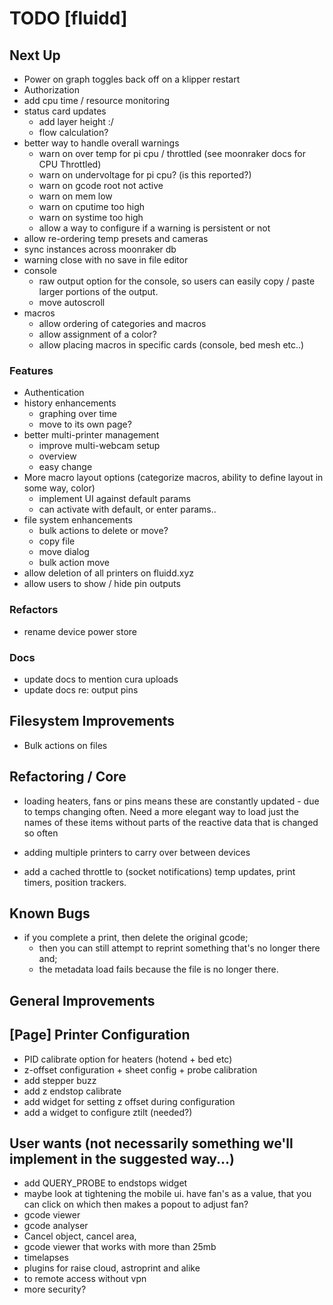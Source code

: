 # TODO [fluidd]

## Next Up

- Power on graph toggles back off on a klipper restart
- Authorization
- add cpu time / resource monitoring
- status card updates
  - add layer height :/
  - flow calculation?
- better way to handle overall warnings
  - warn on over temp for pi cpu / throttled (see moonraker docs for CPU Throttled)
  - warn on undervoltage for pi cpu? (is this reported?)
  - warn on gcode root not active
  - warn on mem low
  - warn on cputime too high
  - warn on systime too high
  - allow a way to configure if a warning is persistent or not
- allow re-ordering temp presets and cameras
- sync instances across moonraker db
- warning close with no save in file editor
- console
  - raw output option for the console, so users can easily copy / paste larger portions of the output.
  - move autoscroll
- macros
  - allow ordering of categories and macros
  - allow assignment of a color?
  - allow placing macros in specific cards (console, bed mesh etc..)

### Features

- Authentication
- history enhancements
  - graphing over time
  - move to its own page?
- better multi-printer management
  - improve multi-webcam setup
  - overview
  - easy change
- More macro layout options (categorize macros, ability to define layout in some way, color)
  - implement UI against default params
  - can activate with default, or enter params..
- file system enhancements
  - bulk actions to delete or move?
  - copy file
  - move dialog
  - bulk action move
- allow deletion of all printers on fluidd.xyz
- allow users to show / hide pin outputs

### Refactors

- rename device power store

### Docs

- update docs to mention cura uploads
- update docs re: output pins

## Filesystem Improvements

- Bulk actions on files

## Refactoring / Core

- loading heaters, fans or pins means these are constantly updated - due to temps changing
  often. Need a more elegant way to load just the names of these items without parts of the
  reactive data that is changed so often

- adding multiple printers to carry over between devices
- add a cached throttle to (socket notifications) temp updates, print timers, position trackers.

## Known Bugs

- if you complete a print, then delete the original gcode;
  - then you can still attempt to reprint something that's no longer there and;
  - the metadata load fails because the file is no longer there.

## General Improvements

## [Page] Printer Configuration

- PID calibrate option for heaters (hotend + bed etc)
- z-offset configuration + sheet config + probe calibration
- add stepper buzz
- add z endstop calibrate
- add widget for setting z offset during configuration
- add a widget to configure ztilt (needed?)

## User wants (not necessarily something we'll implement in the suggested way...)

- add QUERY_PROBE to endstops widget
- maybe look at tightening the mobile ui. have fan's as a value, that you can click
  on which then makes a popout to adjust fan?
- gcode viewer
- gcode analyser
- Cancel object, cancel area,
- gcode viewer that works with more than 25mb
- timelapses
- plugins for raise cloud, astroprint and alike
- to remote access without vpn
- more security?
